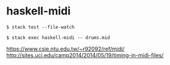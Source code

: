 # haskell-midi

```
$ stack test --file-watch

$ stack exec haskell-midi -- drums.mid
```

https://www.csie.ntu.edu.tw/~r92092/ref/midi/
http://sites.uci.edu/camp2014/2014/05/19/timing-in-midi-files/
